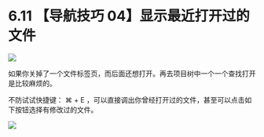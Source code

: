 # 6.11 【导航技巧 04】显示最近打开过的文件

![](http://image.iswbm.com/20200804124133.png)

如果你关掉了一个文件标签页，而后面还想打开。再去项目树中一个一个查找打开是比较麻烦的。

不防试试快捷键： ⌘ + E ，可以直接调出你曾经打开过的文件，甚至可以点击如下按钮选择有修改过的文件。

![](http://image.iswbm.com/image-20200829143014675.png)


